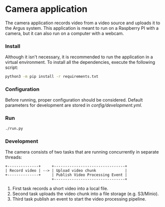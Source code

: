 # Camera application

The camera application records video from a video source and uploads it to the Argus system.
This application is meant to run on a Raspberry PI with a camera, but it can also run on a computer with a webcam.

### Install

Although it isn't necessary, it is recommended to run the application in a virtual environment.
To install all the dependencies, execute the following script: 

```bash
python3 -m pip install -r requirements.txt
```

### Configuration

Before running, proper configuration should be considered.
Default parameters for development are stored in *config/development.yml*.

### Run

```bash
./run.py
```

### Development

The camera consists of two tasks that are running concurrently in separate threads:

```
+--------------+     +--------------------------------+
| Record video | --> | Upload video chunk             |
+--------------+     | Publish Video Processing Event |
                     +--------------------------------+
```

1) First task records a short video into a local file.
2) Second task uploads the video chunk into a file storage (e.g. S3/Minio).
3) Third task publish an event to start the video processing pipeline.